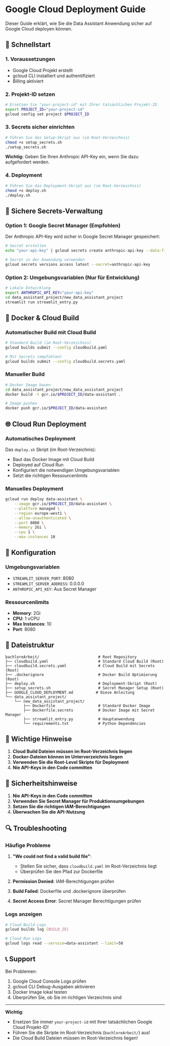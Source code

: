 # Google Cloud Deployment Guide

Dieser Guide erklärt, wie Sie die Data Assistant Anwendung sicher auf Google Cloud deployen können.

## 🚀 Schnellstart

### 1. Voraussetzungen

- Google Cloud Projekt erstellt
- gcloud CLI installiert und authentifiziert
- Billing aktiviert

### 2. Projekt-ID setzen

```bash
# Ersetzen Sie "your-project-id" mit Ihrer tatsächlichen Projekt-ID
export PROJECT_ID="your-project-id"
gcloud config set project $PROJECT_ID
```

### 3. Secrets sicher einrichten

```bash
# Führen Sie das Setup-Skript aus (im Root-Verzeichnis)
chmod +x setup_secrets.sh
./setup_secrets.sh
```

**Wichtig:** Geben Sie Ihren Anthropic API-Key ein, wenn Sie dazu aufgefordert werden.

### 4. Deployment

```bash
# Führen Sie das Deployment-Skript aus (im Root-Verzeichnis)
chmod +x deploy.sh
./deploy.sh
```

## 🔐 Sichere Secrets-Verwaltung

### Option 1: Google Secret Manager (Empfohlen)

Der Anthropic API-Key wird sicher in Google Secret Manager gespeichert:

```bash
# Secret erstellen
echo "your-api-key" | gcloud secrets create anthropic-api-key --data-file=-

# Secret in der Anwendung verwenden
gcloud secrets versions access latest --secret=anthropic-api-key
```

### Option 2: Umgebungsvariablen (Nur für Entwicklung)

```bash
# Lokale Entwicklung
export ANTHROPIC_API_KEY="your-api-key"
cd data_assistant_project/new_data_assistant_project
streamlit run streamlit_entry.py
```

## 🐳 Docker & Cloud Build

### Automatischer Build mit Cloud Build

```bash
# Standard Build (im Root-Verzeichnis)
gcloud builds submit --config cloudbuild.yaml

# Mit Secrets (empfohlen)
gcloud builds submit --config cloudbuild.secrets.yaml
```

### Manueller Build

```bash
# Docker Image bauen
cd data_assistant_project/new_data_assistant_project
docker build -t gcr.io/$PROJECT_ID/data-assistant .

# Image pushen
docker push gcr.io/$PROJECT_ID/data-assistant
```

## 🌐 Cloud Run Deployment

### Automatisches Deployment

Das `deploy.sh` Skript (im Root-Verzeichnis):
- Baut das Docker Image mit Cloud Build
- Deployed auf Cloud Run
- Konfiguriert die notwendigen Umgebungsvariablen
- Setzt die richtigen Ressourcenlimits

### Manuelles Deployment

```bash
gcloud run deploy data-assistant \
    --image gcr.io/$PROJECT_ID/data-assistant \
    --platform managed \
    --region europe-west1 \
    --allow-unauthenticated \
    --port 8080 \
    --memory 2Gi \
    --cpu 1 \
    --max-instances 10
```

## 🔧 Konfiguration

### Umgebungsvariablen

- `STREAMLIT_SERVER_PORT`: 8080
- `STREAMLIT_SERVER_ADDRESS`: 0.0.0.0
- `ANTHROPIC_API_KEY`: Aus Secret Manager

### Ressourcenlimits

- **Memory**: 2Gi
- **CPU**: 1 vCPU
- **Max Instances**: 10
- **Port**: 8080

## 📁 Dateistruktur

```
bachloreArbeit/                          # Root Repository
├── cloudbuild.yaml                      # Standard Cloud Build (Root)
├── cloudbuild.secrets.yaml              # Cloud Build mit Secrets (Root)
├── .dockerignore                        # Docker Build Optimierung (Root)
├── deploy.sh                            # Deployment-Skript (Root)
├── setup_secrets.sh                     # Secret Manager Setup (Root)
├── GOOGLE_CLOUD_DEPLOYMENT.md          # Diese Anleitung
└── data_assistant_project/
    └── new_data_assistant_project/
        ├── Dockerfile                   # Standard Docker Image
        ├── Dockerfile.secrets           # Docker Image mit Secret Manager
        ├── streamlit_entry.py           # Hauptanwendung
        └── requirements.txt             # Python Dependencies
```

## 🚨 Wichtige Hinweise

1. **Cloud Build Dateien müssen im Root-Verzeichnis liegen**
2. **Docker-Dateien können im Unterverzeichnis liegen**
3. **Verwenden Sie die Root-Level Skripte für Deployment**
4. **Nie API-Keys in den Code committen**

## 🚨 Sicherheitshinweise

1. **Nie API-Keys in den Code committen**
2. **Verwenden Sie Secret Manager für Produktionsumgebungen**
3. **Setzen Sie die richtigen IAM-Berechtigungen**
4. **Überwachen Sie die API-Nutzung**

## 🔍 Troubleshooting

### Häufige Probleme

1. **"We could not find a valid build file"**: 
   - Stellen Sie sicher, dass `cloudbuild.yaml` im Root-Verzeichnis liegt
   - Überprüfen Sie den Pfad zur Dockerfile

2. **Permission Denied**: IAM-Berechtigungen prüfen
3. **Build Failed**: Dockerfile und .dockerignore überprüfen
4. **Secret Access Error**: Secret Manager Berechtigungen prüfen

### Logs anzeigen

```bash
# Cloud Build Logs
gcloud builds log [BUILD_ID]

# Cloud Run Logs
gcloud logs read --service=data-assistant --limit=50
```

## 📞 Support

Bei Problemen:
1. Google Cloud Console Logs prüfen
2. gcloud CLI Debug-Ausgaben aktivieren
3. Docker Image lokal testen
4. Überprüfen Sie, ob Sie im richtigen Verzeichnis sind

---

**Wichtig**: 
- Ersetzen Sie immer `your-project-id` mit Ihrer tatsächlichen Google Cloud Projekt-ID!
- Führen Sie die Skripte im Root-Verzeichnis (`bachloreArbeit/`) aus!
- Die Cloud Build Dateien müssen im Root-Verzeichnis liegen!
